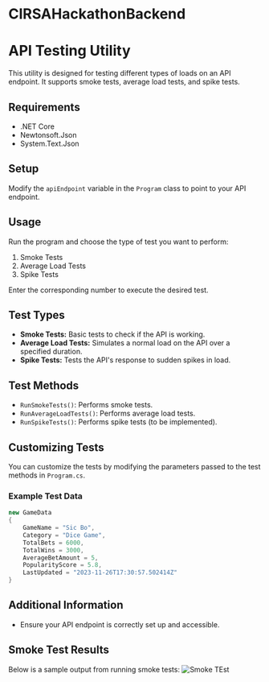 # CIRSAHackathonBackend


# API Testing Utility

This utility is designed for testing different types of loads on an API endpoint. It supports smoke tests, average load tests, and spike tests.

## Requirements
- .NET Core
- Newtonsoft.Json
- System.Text.Json

## Setup
Modify the `apiEndpoint` variable in the `Program` class to point to your API endpoint.

## Usage
Run the program and choose the type of test you want to perform:
1. Smoke Tests
2. Average Load Tests
3. Spike Tests

Enter the corresponding number to execute the desired test.

## Test Types
- **Smoke Tests:** Basic tests to check if the API is working.
- **Average Load Tests:** Simulates a normal load on the API over a specified duration.
- **Spike Tests:** Tests the API's response to sudden spikes in load.

## Test Methods
- `RunSmokeTests()`: Performs smoke tests.
- `RunAverageLoadTests()`: Performs average load tests.
- `RunSpikeTests()`: Performs spike tests (to be implemented).

## Customizing Tests
You can customize the tests by modifying the parameters passed to the test methods in `Program.cs`.

### Example Test Data
```csharp
new GameData
{
    GameName = "Sic Bo",
    Category = "Dice Game",
    TotalBets = 6000,
    TotalWins = 3000,
    AverageBetAmount = 5,
    PopularityScore = 5.8,
    LastUpdated = "2023-11-26T17:30:57.502414Z"
}
```

## Additional Information
- Ensure your API endpoint is correctly set up and accessible.

## Smoke Test Results
Below is a sample output from running smoke tests:
![Smoke TEst](Image/SmokeTest.png)

